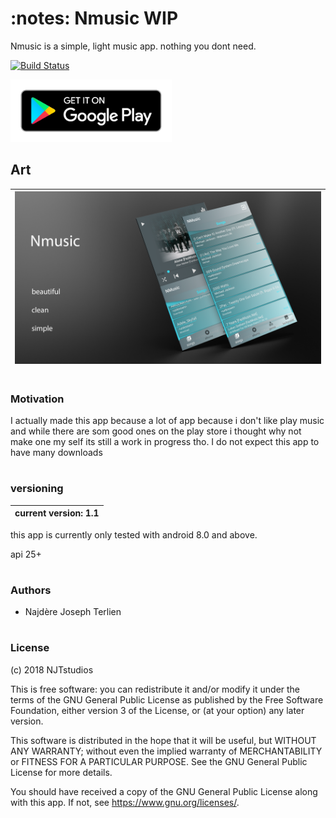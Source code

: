 <H1> :notes: Nmusic     WIP </H1>
<p>
Nmusic is a simple, light music app.
nothing you dont need.
</p>

 [![Build Status](https://travis-ci.org/{ORG-or-USERNAME}/{REPO-NAME}.png?branch=master)](https://travis-ci.org/{ORG-or-USERNAME}/{REPO-NAME})




<img src="https://github.com/NajdereT/Nmusic/blob/master/google-play-badge.png "  height="100" >


<H2>Art</H2>



 | ![Image description](https://github.com/NajdereT/Nmusic/blob/master/2-Screens-Dark-Nmusic.png)|
 |--|


#
<H3>Motivation</H3>
 

<p>I actually made this app because a lot of app because i don't like play music and while there are som good ones
on the play store i thought why not make one my self its still a work in progress tho.
I do not expect this app to have many downloads </p>


#

<H3> versioning </H3>


| current version: 1.1|
| --------------------|

<p>this app is currently only tested with android 8.0 and above.</p>

<p>api 25+</p>

#
<H3>Authors</H3>


- Najdère Joseph Terlien


#
<H3>License</H3>


<p> (c) 2018 NJTstudios

This is free software: you can redistribute it and/or modify it under the terms of the GNU General Public License as published by the Free Software Foundation, either version 3 of the License, or (at your option) any later version.

This software is distributed in the hope that it will be useful, but WITHOUT ANY WARRANTY; without even the implied warranty of MERCHANTABILITY or FITNESS FOR A PARTICULAR PURPOSE. See the GNU General Public License for more details.

You should have received a copy of the GNU General Public License along with this app. If not, see https://www.gnu.org/licenses/. </p>

#

